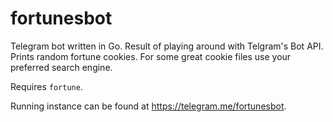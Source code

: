 # fortunesbot

Telegram bot written in Go. Result of playing around with Telgram's Bot API. Prints random fortune cookies. 
For some great cookie files use your preferred search engine.

Requires `fortune`.

Running instance can be found at https://telegram.me/fortunesbot.
